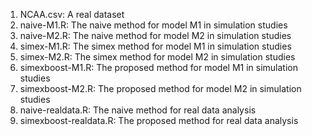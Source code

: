 1. NCAA.csv: A real dataset
2. naive-M1.R: The naive method for model M1 in simulation studies
3. naive-M2.R: The naive method for model M2 in simulation studies
4. simex-M1.R: The simex method for model M1 in simulation studies
5. simex-M2.R: The simex method for model M2 in simulation studies
6. simexboost-M1.R: The proposed method for model M1 in simulation studies
7. simexboost-M2.R: The proposed method for model M2 in simulation studies
8. naive-realdata.R: The naive method for real data analysis
9. simexboost-realdata.R: The proposed method for real data analysis
